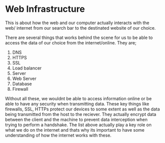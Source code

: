# Web Infrastructure

This is about how the web and our computer actually interacts with the web/ internet from our search bar to the destinated website of our choice.

There are several things that works behind the scene for us to be able to access the data of our choice from the internet/online.
They are;
1. DNS
2. HTTPS
3. SSL
4. Load balancer
5. Server
6. Web Server
7. Database
8. Firewall

Without all these, we wouldnt be able to access information online or be able to have any security when transmitting data.
These key things like firewalls, SSL, HTTPs protect our devices to some extent as well as the data being transmitted from the host to the reciever. 
They actually encrypt data between the client and the machine to prevent data interception when trying to perform a handshake.
The list above actually play a key role on what we do on the internet and thats why its important to have some understanding of how the internet works with these.